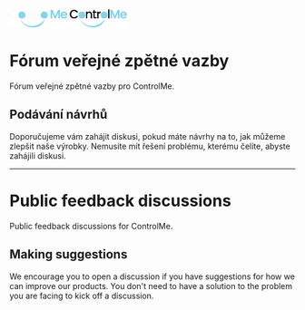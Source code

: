 <img style="height: 32px" alt="ControlMe Logo" src="./logo-light.svg#gh-dark-mode-only" />
<img style="height: 32px" alt="ControlMe Logo" src="./logo-dark.svg#gh-light-mode-only" />

# Fórum veřejné zpětné vazby

Fórum veřejné zpětné vazby pro ControlMe.

## Podávání návrhů

Doporučujeme vám zahájit diskusi, pokud máte návrhy na to, jak můžeme zlepšit naše výrobky. Nemusíte mít řešení problému, kterému čelíte, abyste zahájili diskusi.

<hr>

# Public feedback discussions

Public feedback discussions for ControlMe.

## Making suggestions

We encourage you to open a discussion if you have suggestions for how we can improve our products. You don't need to have a solution to the problem you are facing to kick off a discussion. 
